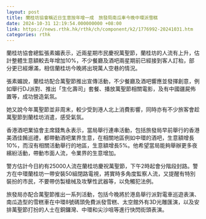 ```yaml
---
layout: post
title: 蘭桂坊協會稱近日生意按年增一成　旅發局南瓜車今晚中環派雪糕
date: 2024-10-31 12:19:54.000000000 +08:00
link: https://news.rthk.hk/rthk/ch/component/k2/1776992-20241031.htm
categories: rthk
---
```


蘭桂坊協會總監張素媚表示，近兩星期市民慶祝萬聖節，蘭桂坊的人流有上升，估計整體生意額較去年增加10%，不少餐廳及酒吧兩星期前已經接到客人訂枱，部分更已經爆滿，相信蘭桂坊今晚將出現萬人空巷的情況。

張素媚說，蘭桂坊配合萬聖節推出宣傳活動，不少餐廳及酒吧響應並發揮創意，例如舉行DJ派對、推出「生化壽司」套餐、播放萬聖節相關電影，及有中國疆屍佈置等，成功營造氣氛。

她又說今年萬聖節並非周末，較少受到港人北上消費影響，同時亦有不少旅客會趁萬聖節到蘭桂坊消遣，感受氣氛。

香港酒吧業協會主席錢雋永表示，當局舉行連串活動，包括旅發局早前舉行的香港美酒佳餚巡禮，都帶動酒吧業界生意，在相關地區例如中環的酒吧，生意額增長10%，而沒有相關活動舉行的地區，生意額增長5%。他希望當局能夠舉辦更多夜繽紛活動，帶動市面人流，令業界的生意增加。

警方估計今日約有25000人流在蘭桂坊慶祝萬聖節，下午2時起會分階段封路。警方在中環蘭桂坊一帶安裝50組閉路電視，將實時多角度監察人流，又提醒有特別裝扮的市民，不要帶仿製槍械及攻擊性武器等，以免觸犯法例。

旅發局亦配合萬聖節推出一系列活動，包括今晚將於港島舉行派對電車巡遊表演、南瓜造型的雪糕車在中環8號碼頭免費派發雪糕、太空館外有3D光雕匯演，以及安排萬聖節打扮的人士在銅鑼灣、中環和尖沙咀等進行快閃街頭表演。
